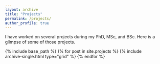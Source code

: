 ```yaml
---
layout: archive
title: "Projects"
permalink: /projects/
author_profile: true
---
```

I have worked on several projects during my PhD, MSc, and BSc. Here is a glimpse of some of those projects.

{% include base_path %}
{% for post in site.projects %}
  {% include archive-single.html type="grid" %}
{% endfor %}
